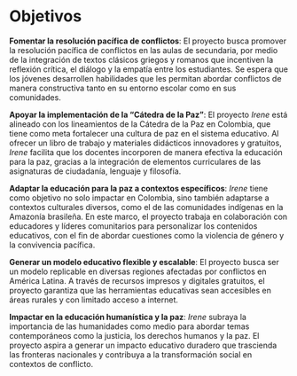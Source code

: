 # Objetivos

**Fomentar la resolución pacífica de conflictos**: El proyecto busca promover la resolución pacífica de conflictos en las aulas de secundaria, por medio de la integración de textos clásicos griegos y romanos que incentiven la reflexión crítica, el diálogo y la empatía entre los estudiantes. Se espera que los jóvenes desarrollen habilidades que les permitan abordar conflictos de manera constructiva tanto en su entorno escolar como en sus comunidades.

**Apoyar la implementación de la “Cátedra de la Paz”**: El proyecto *Irene* está alineado con los lineamientos de la Cátedra de la Paz en Colombia, que tiene como meta fortalecer una cultura de paz en el sistema educativo. Al ofrecer un libro de trabajo y materiales didácticos innovadores y gratuitos, *Irene* facilita que los docentes incorporen de manera efectiva la educación para la paz, gracias a la integración de elementos curriculares de las asignaturas de ciudadanía, lenguaje y filosofía.

**Adaptar la educación para la paz a contextos específicos**: *Irene* tiene como objetivo no solo impactar en Colombia, sino también adaptarse a contextos culturales diversos, como el de las comunidades indígenas en la Amazonía brasileña. En este marco, el proyecto trabaja en colaboración con educadores y líderes comunitarios para personalizar los contenidos educativos, con el fin de abordar cuestiones como la violencia de género y la convivencia pacífica.

**Generar un modelo educativo flexible y escalable**: El proyecto busca ser un modelo replicable en diversas regiones afectadas por conflictos en América Latina. A través de recursos impresos y digitales gratuitos, el proyecto garantiza que las herramientas educativas sean accesibles en áreas rurales y con limitado acceso a internet.

**Impactar en la educación humanística y la paz**: *Irene* subraya la importancia de las humanidades como medio para abordar temas contemporáneos como la justicia, los derechos humanos y la paz. El proyecto aspira a generar un impacto educativo duradero que trascienda las fronteras nacionales y contribuya a la transformación social en contextos de conflicto.
